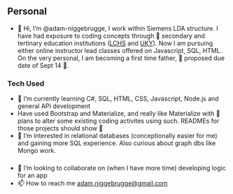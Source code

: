 ## Personal
- 👋 Hi, I’m @adam-niggebrugge, I work within Siemens LDA structure. I have had exposure to coding concepts through 🏫 secondary and tertinary education  institutions ([LCHS](https://www.lexingtoncatholic.com/) and [UKY](https://www.engr.uky.edu/research-faculty/departments/computer-science)). Now I am pursuing either online instructor lead classes offered on Javascript, SQL, HTML. On the very personal, I am becoming a first time father, 👶 proposed due date of Sept 14 🤞.

### Tech Used
- 🌱 I’m currently learning C#, SQL, HTML, CSS, Javascript, Node.js and general API development
- Have used Bootstrap and Materialize, and really like Materialize with 🔄 plans to alter some existing coding activites using such. READMEs for those projects should show 🚧 
- 👀 I’m interested in relational databases (conceptionally easier for me) and gaining more SQL experience. Also curious about graph dbs like Mongo work.

### 
- 💞️ I’m looking to collaborate on (when I have more time) developing logic for an app
- 📫 How to reach me adam.niggebrugge@gmail.com

<!---
adam-niggebrugge/adam-niggebrugge is a ✨ special ✨ repository because its `README.md` (this file) appears on your GitHub profile.
You can click the Preview link to take a look at your changes.
--->

